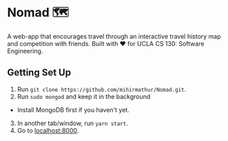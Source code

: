 # Nomad 🗺

A web-app that encourages travel through an interactive travel history map and competition with friends. Built with :heart: for UCLA CS 130: Software Engineering.

## Getting Set Up
1. Run `git clone https://github.com/mihirmathur/Nomad.git`.
2. Run `sudo mongod` and keep it in the background
  - Install MongoDB first if you haven't yet.
3. In another tab/window, run `yarn start`.
4. Go to [localhost:8000](localhost:8000).
